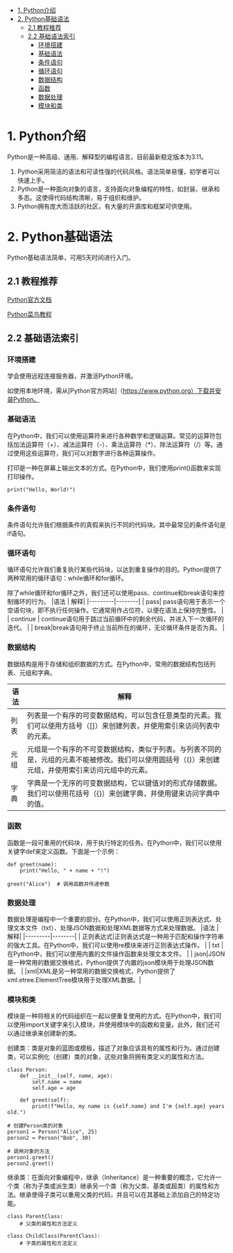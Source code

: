 - [1. Python介绍](#1-python介绍)
- [2. Python基础语法](#2-python基础语法)
  - [2.1 教程推荐](#21-教程推荐)
  - [2.2 基础语法索引](#22-基础语法索引)
    - [环境搭建](#环境搭建)
    - [基础语法](#基础语法)
    - [条件语句](#条件语句)
    - [循环语句](#循环语句)
    - [数据结构](#数据结构)
    - [函数](#函数)
    - [数据处理](#数据处理)
    - [模块和类](#模块和类)
   

# 1. Python介绍

Python是一种高级、通用、解释型的编程语言。目前最新稳定版本为3.11。

1. Python采用简洁的语法和可读性强的代码风格。语法简单易懂，初学者可以快速上手。
2. Python是一种面向对象的语言，支持面向对象编程的特性，如封装、继承和多态。这使得代码结构清晰，易于组织和维护。
3. Python拥有庞大而活跃的社区，有大量的开源库和框架可供使用。

# 2. Python基础语法

Python基础语法简单，可用5天时间进行入门。

## 2.1 教程推荐

[Python官方文档](https://docs.python.org/zh-cn/3/)

[Python菜鸟教程](https://www.runoob.com/python/python-tutorial.html)

## 2.2 基础语法索引

### 环境搭建
学会使用远程连接服务器，并激活Python环境。

如使用本地环境，需从[Python官方网站]（https://www.python.org）下载并安装Python。

### 基础语法
在Python中，我们可以使用运算符来进行各种数学和逻辑运算。常见的运算符包括加法运算符（+）、减法运算符（-）、乘法运算符（*）、除法运算符（/）等。通过使用这些运算符，我们可以对数字进行各种运算操作。


打印是一种在屏幕上输出文本的方式。在Python中，我们使用print()函数来实现打印操作。
```
print("Hello, World!")
```

### 条件语句
条件语句允许我们根据条件的真假来执行不同的代码块。其中最常见的条件语句是if语句。

### 循环语句


循环语句允许我们重复执行某些代码块，以达到重复操作的目的。Python提供了两种常用的循环语句：while循环和for循环。

除了while循环和for循环之外，我们还可以使用pass、continue和break语句来控制循环的行为。
|语法  | 解释|
|---------|--------|
| pass| pass语句用于表示一个空语句块，即不执行任何操作。它通常用作占位符，以便在语法上保持完整性。 |
| continue | continue语句用于跳过当前循环中的剩余代码，并进入下一次循环的迭代。 |
| break|break语句用于终止当前所在的循环，无论循环条件是否为真。 |


### 数据结构
数据结构是用于存储和组织数据的方式。在Python中，常用的数据结构包括列表、元组和字典。

|语法  | 解释|
|---------|--------|
| 列表| 列表是一个有序的可变数据结构，可以包含任意类型的元素。我们可以使用方括号（[]）来创建列表，并使用索引来访问列表中的元素。 |
| 元组| 元组是一个有序的不可变数据结构，类似于列表。与列表不同的是，元组的元素不能被修改。我们可以使用圆括号（()）来创建元组，并使用索引来访问元组中的元素。 |
|字典|字典是一个无序的可变数据结构，它以键值对的形式存储数据。我们可以使用花括号（{}）来创建字典，并使用键来访问字典中的值。 |


### 函数
函数是一段可重用的代码块，用于执行特定的任务。在Python中，我们可以使用关键字def来定义函数。下面是一个示例：
```
def greet(name):
    print("Hello, " + name + "!")

greet("Alice")  # 调用函数并传递参数
```

### 数据处理
数据处理是编程中一个重要的部分。在Python中，我们可以使用正则表达式、处理文本文件（txt）、处理JSON数据和处理XML数据等方式来处理数据。
|语法  | 解释|
|---------|--------|
| 正则表达式|正则表达式是一种用于匹配和操作字符串的强大工具。在Python中，我们可以使用re模块来进行正则表达式操作。 |
| txt | 在Python中，我们可以使用内置的文件操作函数来处理文本文件。 |
| json|JSON是一种常用的数据交换格式，Python提供了内置的json模块用于处理JSON数据。 |
|xml|XML是另一种常用的数据交换格式，Python提供了xml.etree.ElementTree模块用于处理XML数据。|


### 模块和类
模块是一种将相关的代码组织在一起以便重复使用的方式。在Python中，我们可以使用import关键字来引入模块，并使用模块中的函数和变量。此外，我们还可以通过继承来创建新的类。

创建类：类是对象的蓝图或模板，描述了对象应该具有的属性和行为。通过创建类，可以实例化（创建）类的对象，这些对象将拥有类定义的属性和方法。
```
class Person:
    def __init__(self, name, age):
        self.name = name
        self.age = age
    
    def greet(self):
        print(f"Hello, my name is {self.name} and I'm {self.age} years old.")

# 创建Person类的对象
person1 = Person("Alice", 25)
person2 = Person("Bob", 30)

# 调用对象的方法
person1.greet()
person2.greet()
```

继承类：在面向对象编程中，继承（Inheritance）是一种重要的概念，它允许一个类（称为子类或派生类）继承另一个类（称为父类、基类或超类）的属性和方法。继承使得子类可以重用父类的代码，并且可以在其基础上添加自己的特定功能。

```
class ParentClass:
    # 父类的属性和方法定义

class ChildClass(ParentClass):
    # 子类的属性和方法定义
```
